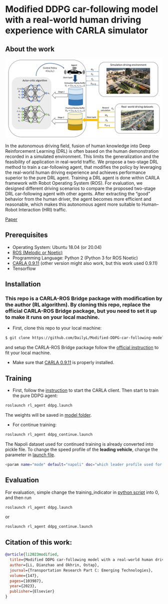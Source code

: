 # Modified DDPG car-following model with a real-world human driving experience with CARLA simulator

## About the work

<p align = "center">
<img src="/images/introduction.jpg" width="600">
</p>

In the autonomous driving field, fusion of human knowledge into Deep Reinforcement Learning (DRL) is often based on the human demonstration recorded in a simulated environment. This limits the generalization and the feasibility of application in real-world traffic. We propose a two-stage DRL method to train a car-following agent, that modifies the policy by leveraging the real-world human driving experience and achieves performance superior to the pure DRL agent. Training a DRL agent is done within CARLA framework with Robot Operating System (ROS). For evaluation, we designed different driving scenarios to compare the proposed two-stage DRL car-following agent with other agents. After extracting the “good” behavior from the human driver, the agent becomes more efficient and reasonable, which makes this autonomous agent more suitable to Human–Robot Interaction (HRI) traffic.

[Paper](https://www.sciencedirect.com/science/article/abs/pii/S0968090X22004004)

## Prerequisites

* Operating System: Ubuntu 18.04 (or 20.04)
* [ROS (Melodic or Noetic)](http://wiki.ros.org/noetic/Installation/Ubuntu)
* Programming Language: Python 2 (Python 3 for ROS Noetic)
* [CARLA 0.9.11](https://carla.readthedocs.io/en/0.9.11/) (other version might also work, but this work used 0.9.11)
* Tensorflow
 


## Installation
### This repo is a CARLA-ROS Bridge package with modification by the author (RL algorithm). By cloning this repo, replace the official CARLA-ROS Bridge package, but you need to set it up to make it runs on your local machine.

* First, clone this repo to your local machine:

```bash
$ git clone https://github.com/DailyL/Modified-DDPG-car-following-model.git
```
and setup the CARLA-ROS Bridge package follow the [official instruction](https://carla.readthedocs.io/en/0.9.11/ros_installation/) to fit your local machine.  

* Make sure that [CARLA 0.9.11](https://carla.readthedocs.io/en/0.9.11/) is properly installed. 

## Training

* First, follow the [instruction](https://carla.readthedocs.io/en/0.9.11/start_quickstart/#running-carla) to start the CARLA client. 
Then start to train the pure DDPG agent: 

```bash
roslaunch rl_agent ddpg.launch
```
The weights will be saved in [model folder](carla-ros-bridge/catkin_ws/src/ros-bridge/rl_agent/src/model).

* For continue training:

```bash
roslaunch rl_agent ddpg_continue.launch
```

The Napoli dataset used for continued training is already converted into pickle file.
To change the speed profile of the **leading vehicle**, change the parameter in [launch file](carla-ros-bridge/catkin_ws/src/ros-bridge/rl_agent/launch).

```bash
<param name="mode" default="napoli" doc="which leader profile used for evaluation (napoli;ngsim;or self_defined)" /> 
```
## Evaluation

For evaluation, simple change the training_indicator in [python script](carla-ros-bridge/catkin_ws/src/ros-bridge/rl_agent/src/ddpg.py) into 0, and then run 

```bash
roslaunch rl_agent ddpg.launch
```
or 

```bash
roslaunch rl_agent ddpg_continue.launch
```


## Citation of this work:

```bibtex
@article{li2023modified,
  title={Modified DDPG car-following model with a real-world human driving experience with CARLA simulator},
  author={Li, Dianzhao and Okhrin, Ostap},
  journal={Transportation Research Part C: Emerging Technologies},
  volume={147},
  pages={103987},
  year={2023},
  publisher={Elsevier}
}
```
